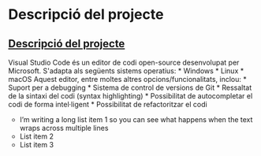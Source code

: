 <!-- TITLE: Contextualització -->
<!-- SUBTITLE: Breu contextualització -->

# Descripció del projecte
<a href="https://wiki-js-epl.herokuapp.com/visual-studio-code/contextualitzacio/descripcio-projecte">
	<h2 style="pointer-events: auto;
		 cursor: pointer; text-decoration:none;">Descripció del projecte</h2>
	</div>
</a>
Visual Studio Code és un editor de codi open-source desenvolupat per Microsoft. S'adapta als següents sistems operatius:
* Windows
* Linux
* macOS
Aquest editor, entre moltes altres opcions/funcionalitats, inclou:
*  Suport per a debugging
*  Sistema de control de versions de Git
*  Ressaltat de la sintaxi del codi (syntax highlighting)
*  Possibilitat de autocompletar el codi de forma intel·ligent
*  Possibilitat de refactoritzar el codi


<ul style="list-style-type:circle">
<li>I’m writing a long list item 1 so you can see what happens when the text wraps across multiple lines</li>
<li>List item 2</li>
<li>List item 3</li>
</ul>
